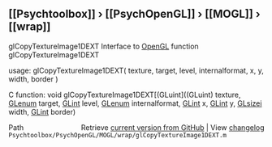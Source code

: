 ## [[Psychtoolbox]] &#8250; [[PsychOpenGL]] &#8250; [[MOGL]] &#8250; [[wrap]]

glCopyTextureImage1DEXT  Interface to [OpenGL](OpenGL) function glCopyTextureImage1DEXT  
  
usage:  glCopyTextureImage1DEXT( texture, target, level, internalformat, x, y, width, border )  
  
C function:  void glCopyTextureImage1DEXT[(GLuint]((GLuint) texture, [GLenum](GLenum) target, [GLint](GLint) level, [GLenum](GLenum) internalformat, [GLint](GLint) x, [GLint](GLint) y, [GLsizei](GLsizei) width, [GLint](GLint) border)  




<div class="code_header" style="text-align:right;">
  <span style="float:left;">Path&nbsp;&nbsp;</span> <span class="counter">Retrieve <a href=
  "https://raw.github.com/Psychtoolbox-3/Psychtoolbox-3/beta/Psychtoolbox/PsychOpenGL/MOGL/wrap/glCopyTextureImage1DEXT.m">current version from GitHub</a> | View <a href=
  "https://github.com/Psychtoolbox-3/Psychtoolbox-3/commits/beta/Psychtoolbox/PsychOpenGL/MOGL/wrap/glCopyTextureImage1DEXT.m">changelog</a></span>
</div>
<div class="code">
  <code>Psychtoolbox/PsychOpenGL/MOGL/wrap/glCopyTextureImage1DEXT.m</code>
</div>

